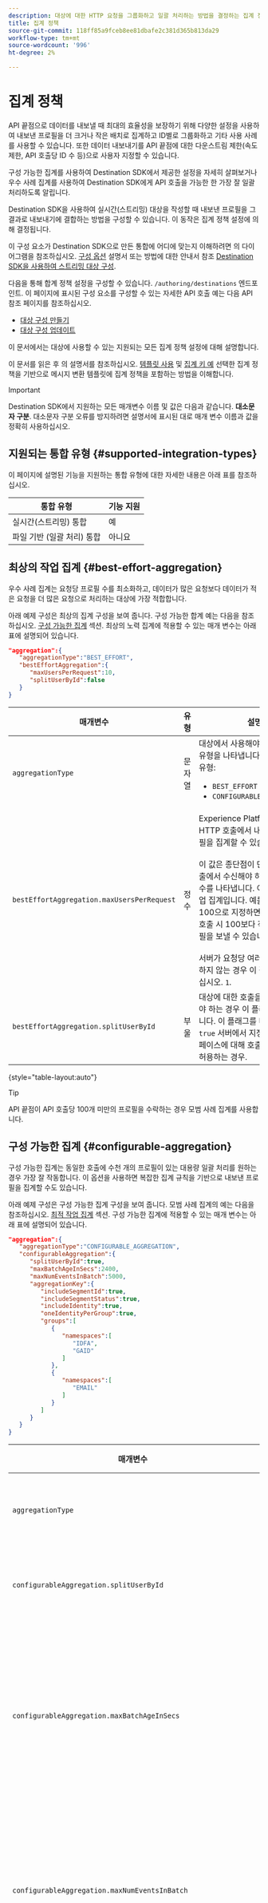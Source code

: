 ```yaml
---
description: 대상에 대한 HTTP 요청을 그룹화하고 일괄 처리하는 방법을 결정하는 집계 정책을 설정하는 방법에 대해 알아봅니다.
title: 집계 정책
source-git-commit: 118ff85a9fceb8ee81dbafe2c381d365b813da29
workflow-type: tm+mt
source-wordcount: '996'
ht-degree: 2%

---
```



# 집계 정책

API 끝점으로 데이터를 내보낼 때 최대의 효율성을 보장하기 위해 다양한 설정을 사용하여 내보낸 프로필을 더 크거나 작은 배치로 집계하고 ID별로 그룹화하고 기타 사용 사례를 사용할 수 있습니다. 또한 데이터 내보내기를 API 끝점에 대한 다운스트림 제한(속도 제한, API 호출당 ID 수 등)으로 사용자 지정할 수 있습니다.

구성 가능한 집계를 사용하여 Destination SDK에서 제공한 설정을 자세히 살펴보거나 우수 사례 집계를 사용하여 Destination SDK에게 API 호출을 가능한 한 가장 잘 일괄 처리하도록 알립니다.

Destination SDK을 사용하여 실시간(스트리밍) 대상을 작성할 때 내보낸 프로필을 그 결과로 내보내기에 결합하는 방법을 구성할 수 있습니다. 이 동작은 집계 정책 설정에 의해 결정됩니다.

이 구성 요소가 Destination SDK으로 만든 통합에 어디에 맞는지 이해하려면 의 다이어그램을 참조하십시오. [구성 옵션](../configuration-options.md) 설명서 또는 방법에 대한 안내서 참조 [Destination SDK을 사용하여 스트리밍 대상 구성](../../guides/configure-destination-instructions.md#create-destination-configuration).

다음을 통해 합계 정책 설정을 구성할 수 있습니다. `/authoring/destinations` 엔드포인트. 이 페이지에 표시된 구성 요소를 구성할 수 있는 자세한 API 호출 예는 다음 API 참조 페이지를 참조하십시오.

* [대상 구성 만들기](../../authoring-api/destination-configuration/create-destination-configuration.md)
* [대상 구성 업데이트](../../authoring-api/destination-configuration/update-destination-configuration.md)

이 문서에서는 대상에 사용할 수 있는 지원되는 모든 집계 정책 설정에 대해 설명합니다.

이 문서를 읽은 후 의 설명서를 참조하십시오. [템플릿 사용](../../functionality/destination-server/message-format.md#using-templating) 및 [집계 키 예](../../functionality/destination-server/message-format.md#template-aggregation-key) 선택한 집계 정책을 기반으로 메시지 변환 템플릿에 집계 정책을 포함하는 방법을 이해합니다.

>[!IMPORTANT]
>
>Destination SDK에서 지원하는 모든 매개변수 이름 및 값은 다음과 같습니다. **대소문자 구분**. 대소문자 구분 오류를 방지하려면 설명서에 표시된 대로 매개 변수 이름과 값을 정확히 사용하십시오.

## 지원되는 통합 유형 {#supported-integration-types}

이 페이지에 설명된 기능을 지원하는 통합 유형에 대한 자세한 내용은 아래 표를 참조하십시오.

| 통합 유형 | 기능 지원 |
|---|---|
| 실시간(스트리밍) 통합 | 예 |
| 파일 기반 (일괄 처리) 통합 | 아니요 |

## 최상의 작업 집계 {#best-effort-aggregation}

우수 사례 집계는 요청당 프로필 수를 최소화하고, 데이터가 많은 요청보다 데이터가 적은 요청을 더 많은 요청으로 처리하는 대상에 가장 적합합니다.

아래 예제 구성은 최상의 집계 구성을 보여 줍니다. 구성 가능한 합계 예는 다음을 참조하십시오. [구성 가능한 집계](#configurable-aggregation) 섹션. 최상의 노력 집계에 적용할 수 있는 매개 변수는 아래 표에 설명되어 있습니다.

```json
"aggregation":{
   "aggregationType":"BEST_EFFORT",
   "bestEffortAggregation":{
      "maxUsersPerRequest":10,
      "splitUserById":false
   }
}
```

| 매개변수 | 유형 | 설명 |
|---------|----------|------|
| `aggregationType` | 문자열 | 대상에서 사용해야 하는 집계 정책 유형을 나타냅니다. 지원되는 집계 유형: <ul><li>`BEST_EFFORT`</li><li>`CONFIGURABLE_AGGREGATION`</li></ul> |
| `bestEffortAggregation.maxUsersPerRequest` | 정수 | Experience Platform은 단일 HTTP 호출에서 내보낸 여러 프로필을 집계할 수 있습니다. <br><br>이 값은 종단점이 단일 HTTP 호출에서 수신해야 하는 최대 프로필 수를 나타냅니다. 이는 최선의 작업 집계입니다. 예를 들어 값을 100으로 지정하면 Platform이 호출 시 100보다 작은 수의 프로필을 보낼 수 있습니다. <br><br> 서버가 요청당 여러 사용자를 수락하지 않는 경우 이 값을 로 설정하십시오. `1`. |
| `bestEffortAggregation.splitUserById` | 부울 | 대상에 대한 호출을 ID로 분할해야 하는 경우 이 플래그를 사용합니다. 이 플래그를 다음으로 설정 `true` 서버에서 지정된 id 네임스페이스에 대해 호출당 하나의 id만 허용하는 경우. |

{style="table-layout:auto"}

>[!TIP]
>
>API 끝점이 API 호출당 100개 미만의 프로필을 수락하는 경우 모범 사례 집계를 사용합니다.

## 구성 가능한 집계 {#configurable-aggregation}

구성 가능한 집계는 동일한 호출에 수천 개의 프로필이 있는 대용량 일괄 처리를 원하는 경우 가장 잘 작동합니다. 이 옵션을 사용하면 복잡한 집계 규칙을 기반으로 내보낸 프로필을 집계할 수도 있습니다.

아래 예제 구성은 구성 가능한 집계 구성을 보여 줍니다. 모범 사례 집계의 예는 다음을 참조하십시오. [최적 작업 집계](#best-effort-aggregation) 섹션. 구성 가능한 집계에 적용할 수 있는 매개 변수는 아래 표에 설명되어 있습니다.

```json
"aggregation":{
   "aggregationType":"CONFIGURABLE_AGGREGATION",
   "configurableAggregation":{
      "splitUserById":true,
      "maxBatchAgeInSecs":2400,
      "maxNumEventsInBatch":5000,
      "aggregationKey":{
         "includeSegmentId":true,
         "includeSegmentStatus":true,
         "includeIdentity":true,
         "oneIdentityPerGroup":true,
         "groups":[
            {
               "namespaces":[
                  "IDFA",
                  "GAID"
               ]
            },
            {
               "namespaces":[
                  "EMAIL"
               ]
            }
         ]
      }
   }
}
```

| 매개변수 | 유형 | 설명 |
|---------|----------|------|
| `aggregationType` | 문자열 | 대상에서 사용해야 하는 집계 정책 유형을 나타냅니다. 지원되는 집계 유형: <ul><li>`BEST_EFFORT`</li><li>`CONFIGURABLE_AGGREGATION`</li></ul> |
| `configurableAggregation.splitUserById` | 부울 | 대상에 대한 호출을 ID로 분할해야 하는 경우 이 플래그를 사용합니다. 이 플래그를 다음으로 설정 `true` 서버에서 지정된 id 네임스페이스에 대해 호출당 하나의 id만 허용하는 경우. |
| `configurableAggregation.maxBatchAgeInSecs` | 정수 | 와 함께 사용됩니다. `maxNumEventsInBatch`, 이 매개 변수는 API 호출을 엔드포인트로 보낼 때까지 Experience Platform이 대기하는 시간을 결정합니다. <ul><li>최소값(초): 1800</li><li>최대값(초): 3600</li></ul> 예를 들어 두 매개 변수에 모두 최대값을 사용하는 경우 Experience Platform은 API 호출을 수행하기 전에 10000개의 적격 프로필이 있을 때까지 3600초 또는 API를 대기합니다. |
| `configurableAggregation.maxNumEventsInBatch` | 정수 | 와 함께 사용됩니다. `maxBatchAgeInSecs`, 이 매개 변수는 API 호출에서 집계해야 하는 적격 프로필 수를 결정합니다. <ul><li>최소값: 1000</li><li>최대값: 10000</li></ul> 예를 들어 두 매개 변수에 모두 최대값을 사용하는 경우 Experience Platform은 API 호출을 수행하기 전에 10000개의 적격 프로필이 있을 때까지 3600초 또는 API를 대기합니다. |
| `configurableAggregation.aggregationKey` | - | 아래 설명된 매개 변수를 기반으로 대상에 매핑된 내보낸 프로필을 집계할 수 있습니다. |
| `configurableAggregation.aggregationKey.includeSegmentId` | 부울 | 이 매개 변수를 다음으로 설정 `true` 대상으로 내보낸 프로필을 세그먼트 ID로 그룹화하려는 경우. |
| `configurableAggregation.aggregationKey.includeSegmentStatus` | 부울 | 이 매개 변수와 를 모두 설정합니다. `includeSegmentId` 끝 `true`, 대상으로 내보낸 프로필을 세그먼트 ID 및 세그먼트 상태별로 그룹화하려는 경우. |
| `configurableAggregation.aggregationKey.includeIdentity` | 부울 | 이 매개 변수를 다음으로 설정 `true` 대상으로 내보낸 프로필을 id 네임스페이스별로 그룹화하려는 경우. |
| `configurableAggregation.aggregationKey.oneIdentityPerGroup` | 부울 | 이 매개 변수를 다음으로 설정 `true` 내보낸 프로필을 단일 ID(GAID, IDFA, 전화 번호, 이메일 등)를 기반으로 그룹으로 집계하려면 다음을 수행합니다. |
| `configurableAggregation.aggregationKey.groups` | 배열 | 대상으로 내보낸 프로필을 ID 네임스페이스 그룹별로 그룹화하려면 ID 그룹 목록을 만듭니다. 예를 들어 위의 예에 표시된 구성을 사용하여 IDFA 및 GAID 모바일 식별자가 포함된 프로필을 대상에 대한 한 호출로 결합하고 이메일이 다른 호출로 결합될 수 있습니다. |

{style="table-layout:auto"}

## 다음 단계 {#next-steps}

이 문서를 읽은 후에는 대상에 대한 집계 정책을 구성하는 방법을 더 잘 이해할 수 있어야 합니다.

다른 대상 구성 요소에 대한 자세한 내용은 다음 문서를 참조하십시오.

* [고객 인증 구성](customer-authentication.md)
* [OAuth2 인증](oauth2-authentication.md)
* [고객 데이터 필드](customer-data-fields.md)
* [UI 속성](ui-attributes.md)
* [스키마 구성](schema-configuration.md)
* [ID 네임스페이스 구성](identity-namespace-configuration.md)
* [지원되는 매핑 구성](supported-mapping-configurations.md)
* [대상 게재](destination-delivery.md)
* [대상 메타데이터 구성](audience-metadata-configuration.md)
* [일괄 처리 구성](batch-configuration.md)
* [과거 프로필 자격 요건](historical-profile-qualifications.md)
